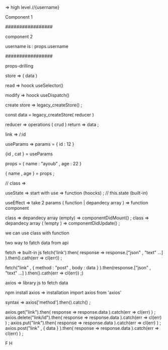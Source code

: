 <Component1>   => high level
//{username}

Component 1 

<Component2 username={username} />


</Component1>



#################



<Component2>

component 2

username is :  props.username

<Component3  />


</Component2>




#################


<Component3/>



props-drilling 






store =>   (  data ) 

read => hoock useSelector()  

modify => hoock useDispatch() 

create store =>  legacy_createStore() ;

const data = legacy_createStore(  reducer  )

reducer => operations ( crud ) return =>  data ; 

<Provider store={} >
    <Component1> 
</Provider>






link =>  /:id

useParams =>   params = {
    id : 12 
}

{id , cat } = useParams





<ComponentX  name="ayoub" age={22} >


props = {
    name : "ayoub" ,
    age : 22
}

{ name , age } = props ;


// class =>

useState  => start with use => function (hoocks) ; // this.state (built-in) 


useEffect => take 2 params ( function | depandecy array ) => function component

class => depandecy array (empty) =>   componentDidMount() ;
class => depandecy array ( !empty ) =>   componentDidUpdate() ;



we can use class with function 





two way to fatch data from api 

<!-- start fetch  -->

fetch => built-in js
fetch('link').then( response => response.["json" , "text" ...]  ).then().cath(err => cl(err)) ;

fetch("link" , { method : "post" , body : data } ).then(response.["json" , "text" ...]  ).then().cath(err => cl(err)) ;)

<!-- End fetch  -->


<!-- start axios  -->

axios => library js to fetch data

npm install axios => installation
import axios from 'axios' 

syntax => axios['method'].then().catch() ;

axios.get("link").then(  response => response.data  ).catch(err => cl(err) ) ;
axios.delete("link/id").then(  response => response.data  ).catch(err => cl(err) ) ;
axios.put("link").then(  response => response.data  ).catch(err => cl(err) ) ;
axios.post("link" , {
    data
} ).then(  response => response.data  ).catch(err => cl(err) ) ;

<!-- start axios  -->






<!-- https://static.thenounproject.com/png/390695-200.png --> F

<!-- https://static.thenounproject.com/png/1930130-200.png --> H